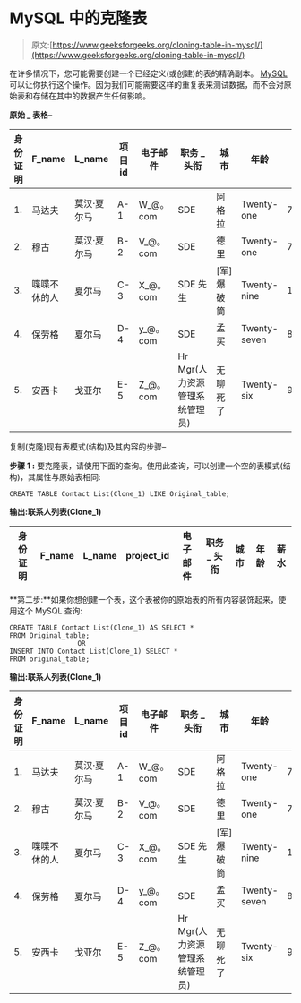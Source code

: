 # MySQL 中的克隆表

> 原文:[https://www.geeksforgeeks.org/cloning-table-in-mysql/](https://www.geeksforgeeks.org/cloning-table-in-mysql/)

在许多情况下，您可能需要创建一个已经定义(或创建)的表的精确副本。 [MySQL](https://www.geeksforgeeks.org/sql-tutorial/#mysql) 可以让你执行这个操作。因为我们可能需要这样的重复表来测试数据，而不会对原始表和存储在其中的数据产生任何影响。

**原始 _ 表格–**

<center>

| 身份证明 | F_name | L_name | 项目 id | 电子邮件 | 职务 _ 头衔 | 城市 | 年龄 | 薪水 |
| --- | --- | --- | --- | --- | --- | --- | --- | --- |
| 1. | 马达夫 | 莫汉·夏尔马 | A-1 | W_@。com | SDE | 阿格拉 | Twenty-one | 70,000/- |
| 2. | 穆古 | 莫汉·夏尔马 | B-2 | V_@。com | SDE | 德里 | Twenty-one | 70,000/- |
| 3. | 喋喋不休的人 | 夏尔马 | C-3 | X_@。com | SDE 先生 | [军]爆破筒 | Twenty-nine | 1,50,000/- |
| 4. | 保劳格 | 夏尔马 | D-4 | y_@。com | SDE | 孟买 | Twenty-seven | 80,000/- |
| 5. | 安西卡 | 戈亚尔 | E-5 | Z_@。com | Hr Mgr(人力资源管理系统管理员) | 无聊死了 | Twenty-six | 90,000/- |

</center>

复制(克隆)现有表模式(结构)及其内容的步骤–

**步骤 1 :** 要克隆表，请使用下面的查询。使用此查询，可以创建一个空的表模式(结构)，其属性与原始表相同:

```
CREATE TABLE Contact List(Clone_1) LIKE Original_table;
```

**输出:联系人列表(Clone_1)**

<center>

| 身份证明 | F_name | L_name | project_id | 电子邮件 | 职务 _ 头衔 | 城市 | 年龄 | 薪水 |
| --- | --- | --- | --- | --- | --- | --- | --- | --- |

</center>

**第二步:**如果你想创建一个表，这个表被你的原始表的所有内容装饰起来，使用这个 MySQL 查询:

```
CREATE TABLE Contact List(Clone_1) AS SELECT * 
FROM Original_table; 
                 OR
INSERT INTO Contact List(Clone_1) SELECT * 
FROM original_table;
```

**输出:联系人列表(Clone_1)**

<center>

| 身份证明 | F_name | L_name | 项目 id | 电子邮件 | 职务 _ 头衔 | 城市 | 年龄 | 薪水 |
| --- | --- | --- | --- | --- | --- | --- | --- | --- |
| 1. | 马达夫 | 莫汉·夏尔马 | A-1 | W_@。com | SDE | 阿格拉 | Twenty-one | 70,000/- |
| 2. | 穆古 | 莫汉·夏尔马 | B-2 | V_@。com | SDE | 德里 | Twenty-one | 70,000/- |
| 3. | 喋喋不休的人 | 夏尔马 | C-3 | X_@。com | SDE 先生 | [军]爆破筒 | Twenty-nine | 1,50,000/- |
| 4. | 保劳格 | 夏尔马 | D-4 | y_@。com | SDE | 孟买 | Twenty-seven | 80,000/- |
| 5. | 安西卡 | 戈亚尔 | E-5 | Z_@。com | Hr Mgr(人力资源管理系统管理员) | 无聊死了 | Twenty-six | 90,000/- |

</center>